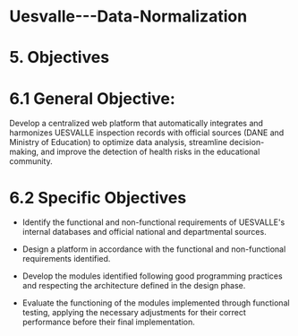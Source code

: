 # Uesvalle---Data-Normalization

# 5. Objectives
# 6.1 General Objective:

Develop a centralized web platform that automatically integrates and harmonizes
UESVALLE inspection records with official sources (DANE and Ministry of
Education) to optimize data analysis, streamline decision-making, and improve the
detection of health risks in the educational community.

# 6.2 Specific Objectives

* Identify the functional and non-functional requirements of UESVALLE's internal databases
and official national and departmental sources.

* Design a platform in accordance with the functional and non-functional requirements
identified.

* Develop the modules identified following good programming practices and
respecting the architecture defined in the design phase.

* Evaluate the functioning of the modules implemented through functional testing,
applying the necessary adjustments for their correct performance before their final implementation.
